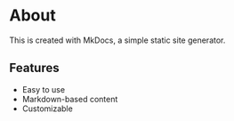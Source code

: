 # About

This is created with MkDocs, a simple static site generator.

## Features

- Easy to use
- Markdown-based content
- Customizable

